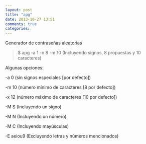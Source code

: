 ```yaml
---
layout: post
title: "apg"
date: 2013-10-27 13:51
comments: true
categories: 
---
```

Generador de contraseñas aleatorias 

>$ apg -a 1 -n 8 -m 10 (Incluyendo signos, 8 propuestas y 10 caracteres) 

Algunas opciones: 

-a 0  (sin signos especiales [por defecto]) 

-m 10 (número mínimo de caracteres [8 por defecto]) 

-x 12 (número máximo de caracteres [10 por defecto]) 

-M S  (Incluyendo un signo) 

-M N  (Incluyendo un número) 

-M C  (Incluyendo mayúsculas) 

-E aeiou9 (Excluyendo letras y números mencionados)

